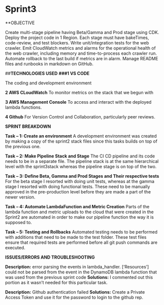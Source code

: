 # **Sprint3**

**OBJECTIVE

Create multi-stage pipeline having Beta/Gamma and Prod stage using CDK. Deploy the project code in 1 Region. Each stage must have bakeTimes, code-review, and test blockers. Write unit/integration tests for the web crawler. Emit CloudWatch metrics and alarms for the operational health of the web crawler, including memory and time-to-process each crawler run. Automate rollback to the last build if metrics are in alarm. Manage README files and runbooks in markdown on GitHub.

##**TECHNOLOGIES USED**
**###1	VS CODE**

The coding and development environment	

**2	AWS CLoudWatch**
To monitor metrics on the stack that we begun with 

**3	AWS Management Console**
To access and interact with the deployed lambda functions.

**4	Github**
For Version Control and Collaboration, particularly peer reviews.

**SPRINT BREAKDOWN**

**Task – 1: Create an environment**
A development environment was created by making a copy of the sprint2 stack files since this tasks builds on top of the previous one.

**Task – 2: Make Pipeline Stack and Stage**
The CI CD pipeline and its code needs to be in a separate file. The pipeline stack is at the same hierarchical level with the sprint3stack whereas the pipeline stage is on top of the two.

**Task – 3: Define Beta, Gamma and Prod Stages and Their respective tests**
For the beta stage I resorted with doing unit tests, whereas at the gamma stage I resorted with doing functional tests. These need to be manually approved in the pre-production level before they are made a part of the newer version.

**Task – 4: Automate LambdaFunction and Metric Creation**
Parts of the lambda function and metric uploads to the cloud that were created in the Sprint2 are automated in order to make our pipeline function the way it is supposed to.

**Task – 5: Testing and Rollbacks**
Automated testing needs to be performed with additions that need to be made to the test folder. These test files ensure that required tests are performed before all git push commands are executed.

**ISSUES/ERRORS AND TROUBLESHOOTING**

**Description:** error parsing the events in lambda_handler.
[‘Resources’] could not be parsed from the event in the DynamoDB lambda function that was used from the previous sprint code
**Solutions:**  I commented out this portion as it wasn’t needed for this particular task.

**Description:** Github authentication failed
**Solutions:** Create a Private Access Token and use it for the password to login to the github rep. 



